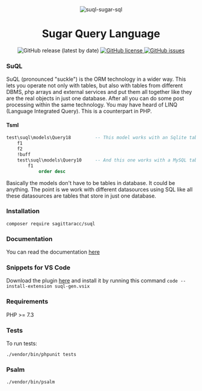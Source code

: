 <div align="center"><img src="https://i.postimg.cc/bvpF0Xhd/suql.png" alt="suql-sugar-sql" border="0"></div>
<h1 align="center">Sugar Query Language</h1>
<div align="center">
  <img src="https://img.shields.io/github/v/release/sagittaracc/suql" alt="GitHub release (latest by date)"/>
  <a href="https://github.com/sagittaracc/suql/blob/master/LICENSE">
    <img src="https://img.shields.io/github/license/sagittaracc/suql" alt="GitHub license"/>
  </a>
  <a href="https://github.com/sagittaracc/suql/issues">
    <img src="https://img.shields.io/github/issues/sagittaracc/suql" alt="GitHub issues"/>
  </a>
</div>

### SuQL
SuQL (pronounced "suckle") is the ORM technology in a wider way. This lets you operate not only with tables, but also with tables from different DBMS, php arrays and external services and put them all together like they are the real objects in just one database. After all you can do some post processing within the same technology.
You may have heard of LINQ (Language Integrated Query). This is a counterpart in PHP.
#### Tsml
```sql
test\suql\models\Query18         -- This model works with an Sqlite table
    f1
    f2
    !buff
    test\suql\models\Query10     -- And this one works with a MySQL table
        f1
            order desc
```
Basically the models don't have to be tables in database. It could be anything. The point is we work with different datasources using SQL like all these datasources are tables that store in just one database.

### Installation
`composer require sagittaracc/suql`

### Documentation
You can read the documentation [here](https://github.com/sagittaracc/suql/blob/master/docs/index.md)

### Snippets for VS Code
Download the plugin [here](https://github.com/sagittaracc/suql-gen) and install it by running this command `code --install-extension suql-gen.vsix`

### Requirements
PHP >= 7.3

### Tests
To run tests:

`./vendor/bin/phpunit tests`

### Psalm
`./vendor/bin/psalm`
